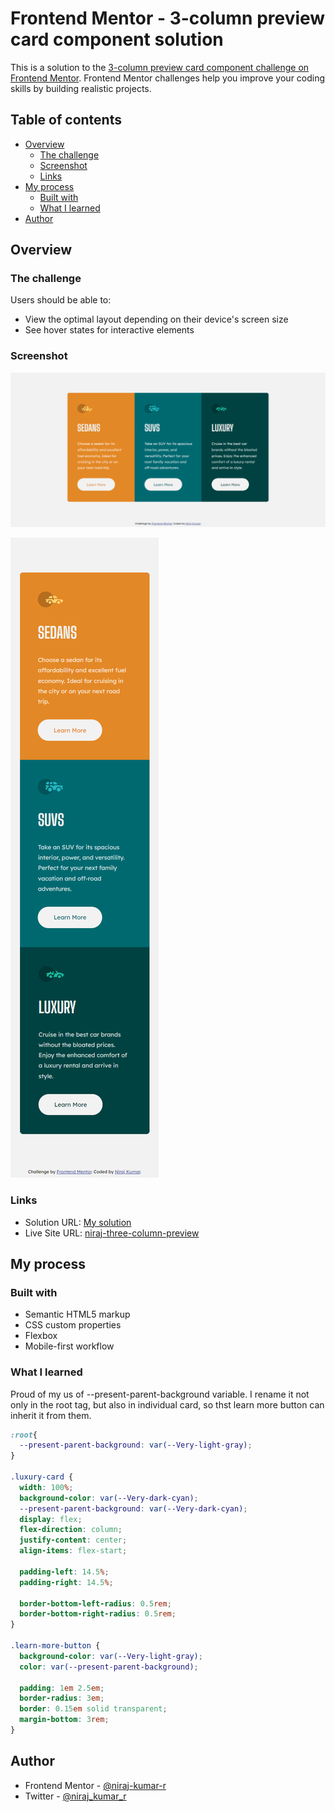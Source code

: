 # Frontend Mentor - 3-column preview card component solution

This is a solution to the [3-column preview card component challenge on Frontend Mentor](https://www.frontendmentor.io/challenges/3column-preview-card-component-pH92eAR2-). Frontend Mentor challenges help you improve your coding skills by building realistic projects. 

## Table of contents

- [Overview](#overview)
  - [The challenge](#the-challenge)
  - [Screenshot](#screenshot)
  - [Links](#links)
- [My process](#my-process)
  - [Built with](#built-with)
  - [What I learned](#what-i-learned)
- [Author](#author)

## Overview

### The challenge

Users should be able to:

- View the optimal layout depending on their device's screen size
- See hover states for interactive elements

### Screenshot

![desktop](finished-screenshots/desktop.png)

![Mobile](finished-screenshots/mobile.png)


### Links

- Solution URL: [My solution](https://your-solution-url.com)
- Live Site URL: [niraj-three-column-preview](https://niraj-three-column-preview.netlify.app/)

## My process

### Built with

- Semantic HTML5 markup
- CSS custom properties
- Flexbox
- Mobile-first workflow


### What I learned

Proud of my us of --present-parent-background variable. I rename it not only in the root tag, but also in individual card, so thst learn more button can inherit it from them.

```css
:root{
  --present-parent-background: var(--Very-light-gray);
}

.luxury-card {
  width: 100%;
  background-color: var(--Very-dark-cyan);
  --present-parent-background: var(--Very-dark-cyan);
  display: flex;
  flex-direction: column;
  justify-content: center;
  align-items: flex-start;

  padding-left: 14.5%;
  padding-right: 14.5%;

  border-bottom-left-radius: 0.5rem;
  border-bottom-right-radius: 0.5rem;
}

.learn-more-button {
  background-color: var(--Very-light-gray);
  color: var(--present-parent-background);

  padding: 1em 2.5em;
  border-radius: 3em;
  border: 0.15em solid transparent;
  margin-bottom: 3rem;
}

```


## Author

<!-- - Website - [Add your name here](https://www.your-site.com) -->
- Frontend Mentor - [@niraj-kumar-r](https://www.frontendmentor.io/profile/niraj-kumar-r)
- Twitter - [@niraj_kumar_r](https://twitter.com/niraj_kumar_r)
